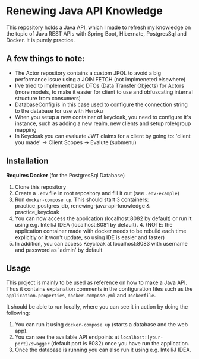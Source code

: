 # Renewing Java API Knowledge
This repository holds a Java API, which I made to refresh my knowledge on the topic of Java REST APIs with Spring Boot, Hibernate, PostgresSql and Docker. It is purely practice.


## A few things to note:

- The Actor repository contains a custom JPQL to avoid a big performance issue using a JOIN FETCH (not implmeneted elsewhere)
- I've tried to implement basic DTOs (Data Transfer Objects) for Actors (more models, to make it easier for client to use and obfuscating internal structure from consumers)
- DatabaseConfig is in this case used to configure the connection string to the database for use with Heroku
- When you setup a new container of keycloak, you need to configure it's instance, such as adding a new realm, new clients and setup role/group mapping
- In Keycloak you can evaluate JWT claims for a client by going to: 'client you made' -> Client Scopes -> Evalute (submenu)

## Installation
**Requires Docker** (for the PostgresSql Database)

1. Clone this repository
2. Create a `.env` file in root repository and fill it out (see `.env-example`)
3. Run `docker-compose up`. This should start 3 containers: practice_postgres_db, renewing-java-api-knowledge & practice_keycloak
4. You can now access the application (localhost:8082 by default) or run it using e.g. IntelliJ IDEA (localhost:8081 by default).
    4. (NOTE: the application container made with docker needs to be rebuild each time explicitly or it won't update, so using IDE is easier and faster)  
5. In addition, you can access Keycloak at localhost:8083 with username and password as 'admin' by default
## Usage
This project is mainly to be used as reference on how to make a Java API. Thus it contains explanation comments in the configuration files
such as the `application.properties`, `docker-compose.yml` and `Dockerfile`.

It should be able to run locally, where you can see it in action by doing the following:

1. You can run it using `docker-compose up` (starts a database and the web app).
2. You can see the available API endpoints at `localhost:[your-port]/swagger` (default port is 8082) once you have run the application.
3. Once the database is running you can also run it using e.g. IntelliJ IDEA.

